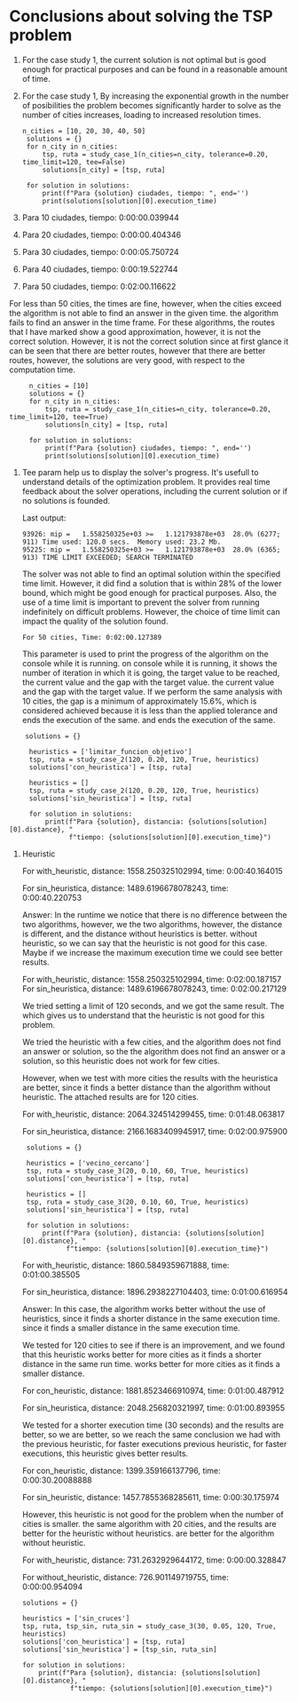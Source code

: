 # Conclusions about solving the TSP problem

1. For the case study 1, the current solution is not optimal but is good enough for practical purposes and can be found in a reasonable amount of time.

1. For the case study 1, By increasing the exponential growth in the number of posibilities the problem becomes significantly harder to solve as the number of cities increases, loading to increased resolution times. 


    ``` 
    n_cities = [10, 20, 30, 40, 50]
     solutions = {}
     for n_city in n_cities:
         tsp, ruta = study_case_1(n_cities=n_city, tolerance=0.20, time_limit=120, tee=False)
         solutions[n_city] = [tsp, ruta]
    
     for solution in solutions:
         print(f"Para {solution} ciudades, tiempo: ", end='')
         print(solutions[solution][0].execution_time)
    ```
    
    
1. Para 10 ciudades, tiempo: 0:00:00.039944
1. Para 20 ciudades, tiempo: 0:00:00.404346 
1. Para 30 ciudades, tiempo: 0:00:05.750724
1. Para 40 ciudades, tiempo: 0:00:19.522744
1. Para 50 ciudades, tiempo: 0:02:00.116622



For less than 50 cities, the times are fine, however, when the cities exceed
the algorithm is not able to find an answer in the given time. 
the algorithm fails to find an answer in the time frame.
For these algorithms, the routes that I have marked show a good approximation, however, it is not the correct solution.
However, it is not the correct solution since at first glance it can be seen that there are better routes, however
that there are better routes, however, the solutions are very good, 
with respect to the computation time.



```
     n_cities = [10]
     solutions = {}
     for n_city in n_cities:
         tsp, ruta = study_case_1(n_cities=n_city, tolerance=0.20, time_limit=120, tee=True)
         solutions[n_city] = [tsp, ruta]
    
     for solution in solutions:
         print(f"Para {solution} ciudades, tiempo: ", end='')
         print(solutions[solution][0].execution_time)
```


1. Tee param help us to display the solver's progress. It's usefull to understand details of the optimization problem. It provides real time feedback about the solver operations, including the current solution or if no solutions is founded. 

    Last output: 

    ```
    93926: mip =   1.558250325e+03 >=   1.121793878e+03  28.0% (6277; 911) Time used: 120.0 secs.  Memory used: 23.2 Mb.
    95225: mip =   1.558250325e+03 >=   1.121793878e+03  28.0% (6365; 913) TIME LIMIT EXCEEDED; SEARCH TERMINATED 
    ```

    The solver was not able to find an optimal solution within the specified time limit. However, it did find a solution that is within 28% of the lower bound, which might be good enough for practical purposes. Also, the use of a time limit is important to prevent the solver from running indefinitely on difficult problems. However, the choice of time limit can impact the quality of the solution found.


    ```
    For 50 cities, Time: 0:02:00.127389
    ```

    This parameter is used to print the progress of the algorithm on the console while it is running.
    on console while it is running, it shows the number of iteration in which it is going,
    the target value to be reached, the current value and the gap with the target value.
    the current value and the gap with the target value.
    If we perform the same analysis with 10 cities, the gap is a minimum of approximately
    15.6%, which is considered achieved because it is less than the applied tolerance and ends the execution of the same.
    and ends the execution of the same.    


```
    solutions = {}
    
     heuristics = ['limitar_funcion_objetivo']
     tsp, ruta = study_case_2(120, 0.20, 120, True, heuristics)
     solutions['con_heuristica'] = [tsp, ruta]
    
     heuristics = []
     tsp, ruta = study_case_2(120, 0.20, 120, True, heuristics)
     solutions['sin_heuristica'] = [tsp, ruta]
    
     for solution in solutions:
         print(f"Para {solution}, distancia: {solutions[solution][0].distance}, "
               f"tiempo: {solutions[solution][0].execution_time}")
```


1. Heuristic
    
    For with_heuristic, distance: 1558.250325102994, time: 0:00:40.164015
    
    For sin_heuristica, distance: 1489.6196678078243, time: 0:00:40.220753
    
    Answer: In the runtime we notice that there is no difference between the two algorithms, however, we 
    the two algorithms, however, the distance is different, and the distance without heuristics is better.
    without heuristic, so we can say that the heuristic is not good for this case.
    Maybe if we increase the maximum execution time we could see better results.
    
    For with_heuristic, distance: 1558.250325102994, time: 0:02:00.187157
    For sin_heuristica, distance: 1489.6196678078243, time: 0:02:00.217129
    
    We tried setting a limit of 120 seconds, and we got the same result. The
    which gives us to understand that the heuristic is not good for this problem.
    
    We tried the heuristic with a few cities, and the algorithm does not find an answer or solution, so the 
    the algorithm does not find an answer or a solution, so this heuristic does not work for few cities.
    
    However, when we test with more cities the results with the heuristica
    are better, since it finds a better distance than the algorithm without heuristic.
    The attached results are for 120 cities.
    
    For with_heuristic, distance: 2064.324514299455, time: 0:01:48.063817
    
    For sin_heuristica, distance: 2166.1683409945917, time: 0:02:00.975900
    
    ```
     solutions = {}
    
     heuristics = ['vecino_cercano']
     tsp, ruta = study_case_3(20, 0.10, 60, True, heuristics)
     solutions['con_heuristica'] = [tsp, ruta]
    
     heuristics = []
     tsp, ruta = study_case_3(20, 0.10, 60, True, heuristics)
     solutions['sin_heuristica'] = [tsp, ruta]
    
     for solution in solutions:
         print(f"Para {solution}, distancia: {solutions[solution][0].distance}, "
               f"tiempo: {solutions[solution][0].execution_time}")
    ```

    For with_heuristic, distance: 1860.5849359671888, time: 0:01:00.385505
    
    For sin_heuristica, distance: 1896.2938227104403, time: 0:01:00.616954
    
    Answer: In this case, the algorithm works better without the use of heuristics, since it finds a shorter distance in the same execution time.
    since it finds a smaller distance in the same execution time.
    
    We tested for 120 cities to see if there is an improvement, and we found that this heuristic works better for more cities as it finds a shorter distance in the same run time.
    works better for more cities as it finds a smaller distance.
    
    For con_heuristic, distance: 1881.8523466910974, time: 0:01:00.487912
    
    For sin_heuristica, distance: 2048.256820321997, time: 0:01:00.893955

    We tested for a shorter execution time (30 seconds) and the results are better, so we
    are better, so we reach the same conclusion we had with the previous heuristic, for faster executions 
    previous heuristic, for faster executions, this heuristic gives better results.
    
    For con_heuristic, distance: 1399.359166137796, time: 0:00:30.20088888
    
    For sin_heuristic, distance: 1457.7855368285611, time: 0:00:30.175974
    
    However, this heuristic is not good for the problem when the number of cities is smaller.
    the same algorithm with 20 cities, and the results are better for the heuristic without heuristics.
    are better for the algorithm without heuristic.
    
    For with_heuristic, distance: 731.2632929644172, time: 0:00:00.328847
    
    For without_heuristic, distance: 726.901149719755, time: 0:00:00.954094


    ```
    solutions = {}

    heuristics = ['sin_cruces']
    tsp, ruta, tsp_sin, ruta_sin = study_case_3(30, 0.05, 120, True, heuristics)
    solutions['con_heuristica'] = [tsp, ruta]
    solutions['sin_heuristica'] = [tsp_sin, ruta_sin]

    for solution in solutions:
        print(f"Para {solution}, distancia: {solutions[solution][0].distance}, "
                f"tiempo: {solutions[solution][0].execution_time}")

    ```